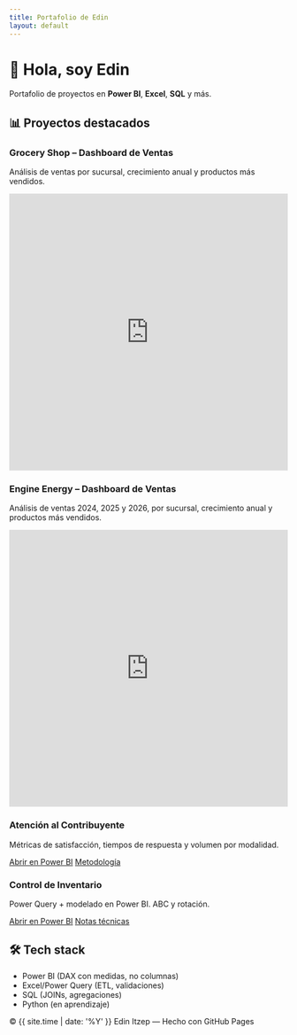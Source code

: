 ```yaml
---
title: Portafolio de Edin
layout: default
---
```


<link rel="stylesheet" href="{{ '/assets/css/custom.css?v=4' | relative_url }}">

<div class="hero">
  <h1>👋 Hola, soy Edin</h1>
  <p>Portafolio de proyectos en <b>Power BI</b>, <b>Excel</b>, <b>SQL</b> y más.</p>
</div>

<div class="section">
  <h2>📊 Proyectos destacados</h2>

  <div class="grid">

   <div class="card">
<h3>Grocery Shop – Dashboard de Ventas</h3>
<p>Análisis de ventas por sucursal, crecimiento anual y productos más vendidos.</p>
<iframe
   title="GroceryShop"
   width="100%" height="500"
   src="https://app.powerbi.com/view?r=eyJrIjoiN2U3YzYxNzItNmE4Ny00NTM0LTg5ZmEtOWJlMmYwMzdkMzhkIiwidCI6IjVmNTNiNGNlLTYzZDQtNGVlOC04OGQyLTIyZjBiMmQ0YjI3YSIsImMiOjR9"
   frameborder="0" allowfullscreen="true"></iframe>
</div>

 <div class="card">
<h3>Engine Energy – Dashboard de Ventas</h3>
<p>Análisis de ventas 2024, 2025 y 2026, por sucursal, crecimiento anual y productos más vendidos.</p>
<iframe
   title="GroceryShop"
   width="100%" height="500"
   src="https://app.powerbi.com/view?r=eyJrIjoiMGFlZDJjNjktOWYzYS00OWM2LWI0ZWEtNWNhYmQyMjQwZTgxIiwidCI6IjVmNTNiNGNlLTYzZDQtNGVlOC04OGQyLTIyZjBiMmQ0YjI3YSIsImMiOjR9&pageName=dcc6111abf1254091091"
   frameborder="0" allowfullscreen="true"></iframe>
</div>

<div class="card">
<h3>Atención al Contribuyente</h3>
<p>Métricas de satisfacción, tiempos de respuesta y volumen por modalidad.</p>
<p>
<a class="btn primary" href="https://app.powerbi.com/view?r=LINK2" target="_blank">Abrir en Power BI</a>
<a class="btn" href="/proyectos/atencion.md">Metodología</a>
</p>
</div>
<div class="card">
<h3>Control de Inventario</h3>
<p>Power Query + modelado en Power BI. ABC y rotación.</p>
<p>
<a class="btn primary" href="https://app.powerbi.com/view?r=LINK3" target="_blank">Abrir en Power BI</a>
<a class="btn" href="/proyectos/inventario.md">Notas técnicas</a>
</p>
</div>

  </div>
</div>

<div class="section">
  <h2>🛠️ Tech stack</h2>
  <ul>
    <li>Power BI (DAX con medidas, no columnas)</li>
    <li>Excel/Power Query (ETL, validaciones)</li>
    <li>SQL (JOINs, agregaciones)</li>
    <li>Python (en aprendizaje)</li>
  </ul>
</div>

<footer>
  © {{ site.time | date: '%Y' }} Edin Itzep — Hecho con GitHub Pages
</footer>
